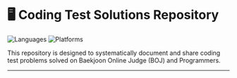 # 🖥️ Coding Test Solutions Repository

![Languages](https://img.shields.io/badge/Language-Python%20%7C%20Java%20%7-brightgreen)
![Platforms](https://img.shields.io/badge/Platforms-BOJ%20%7C%20Programmers-blue)

This repository is designed to systematically document and share coding test problems solved on Baekjoon Online Judge (BOJ) and Programmers.

---

